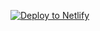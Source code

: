 [![Deploy to Netlify](https://www.netlify.com/img/deploy/button.svg)](https://app.netlify.com/start/deploy?repository=https://github.com/encas-parka/hugo-cookbook-starter-site)
